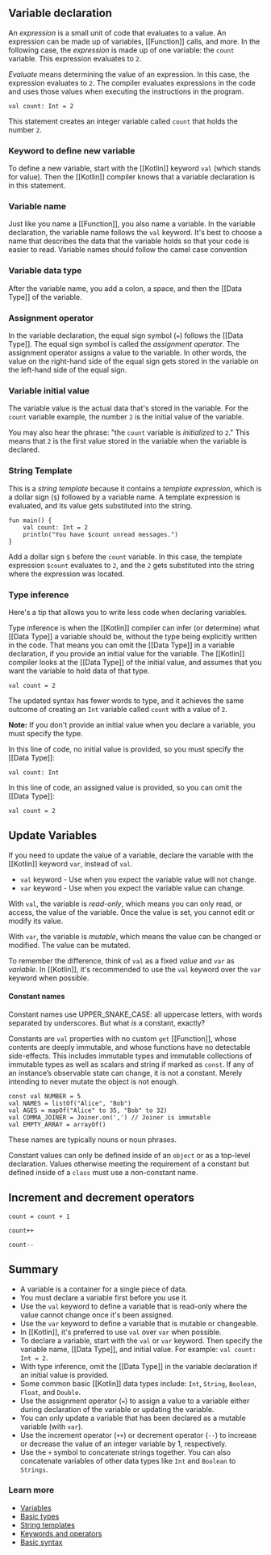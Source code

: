 ## **Variable declaration**

An _expression_ is a small unit of code that evaluates to a value. An expression can be made up of variables, [[Function]] calls, and more. In the following case, the _expression_ is made up of one variable: the `count` variable. This expression evaluates to `2`.

_Evaluate_ means determining the value of an expression. In this case, the expression evaluates to `2`. The compiler evaluates expressions in the code and uses those values when executing the instructions in the program.

```
val count: Int = 2
```

This statement creates an integer variable called `count` that holds the number `2`.

### Keyword to define new variable

To define a new variable, start with the [[Kotlin]] keyword `val` (which stands for value). Then the [[Kotlin]] compiler knows that a variable declaration is in this statement.

### **Variable name**

Just like you name a [[Function]], you also name a variable. In the variable declaration, the variable name follows the `val` keyword.
It's best to choose a name that describes the data that the variable holds so that your code is easier to read.
Variable names should follow the camel case convention

### **Variable data type**

After the variable name, you add a colon, a space, and then the [[Data Type]] of the variable.

### **Assignment operator**

In the variable declaration, the equal sign symbol (`=`) follows the [[Data Type]]. The equal sign symbol is called the _assignment operator_. The assignment operator assigns a value to the variable. In other words, the value on the right-hand side of the equal sign gets stored in the variable on the left-hand side of the equal sign.

### **Variable initial value**

The variable value is the actual data that's stored in the variable.
For the `count` variable example, the number `2` is the initial value of the variable.

You may also hear the phrase: "the `count` variable is _initialized_ to `2`." This means that `2` is the first value stored in the variable when the variable is declared.


### **String Template**

This is a _string template_ because it contains a _template expression_, which is a dollar sign (`$`) followed by a variable name. A template expression is evaluated, and its value gets substituted into the string.

```
fun main() {    
	val count: Int = 2    
	println("You have $count unread messages.")
}
```
Add a dollar sign `$` before the `count` variable. In this case, the template expression `$count` evaluates to `2`, and the `2` gets substituted into the string where the expression was located.

### **Type inference**

Here's a tip that allows you to write less code when declaring variables.

Type inference is when the [[Kotlin]] compiler can infer (or determine) what [[Data Type]] a variable should be, without the type being explicitly written in the code. That means you can omit the [[Data Type]] in a variable declaration, if you provide an initial value for the variable. The [[Kotlin]] compiler looks at the [[Data Type]] of the initial value, and assumes that you want the variable to hold data of that type.

```
val count = 2
```

The updated syntax has fewer words to type, and it achieves the same outcome of creating an `Int` variable called `count` with a value of `2`.

**Note:** If you don't provide an initial value when you declare a variable, you must specify the type.

In this line of code, no initial value is provided, so you must specify the [[Data Type]]:

`val count: Int`

In this line of code, an assigned value is provided, so you can omit the [[Data Type]]:

`val count = 2`


## **Update Variables**

If you need to update the value of a variable, declare the variable with the [[Kotlin]] keyword `var`, instead of `val`.

- `val` keyword - Use when you expect the variable value will not change.
- `var` keyword - Use when you expect the variable value can change.

With `val`, the variable is _read-only_, which means you can only read, or access, the value of the variable. Once the value is set, you cannot edit or modify its value.

With `var`, the variable is _mutable_, which means the value can be changed or modified. The value can be mutated.

To remember the difference, think of `val` as a fixed _value_ and `var` as _variable_. In [[Kotlin]], it's recommended to use the `val` keyword over the `var` keyword when possible.

#### Constant names

Constant names use UPPER_SNAKE_CASE: all uppercase letters, with words separated by underscores. But what _is_ a constant, exactly?

Constants are `val` properties with no custom `get` [[Function]], whose contents are deeply immutable, and whose functions have no detectable side-effects. This includes immutable types and immutable collections of immutable types as well as scalars and string if marked as `const`. If any of an instance’s observable state can change, it is not a constant. Merely intending to never mutate the object is not enough.

```
const val NUMBER = 5
val NAMES = listOf("Alice", "Bob")
val AGES = mapOf("Alice" to 35, "Bob" to 32)
val COMMA_JOINER = Joiner.on(',') // Joiner is immutable
val EMPTY_ARRAY = arrayOf()
```

These names are typically nouns or noun phrases.

Constant values can only be defined inside of an `object` or as a top-level declaration. Values otherwise meeting the requirement of a constant but defined inside of a `class` must use a non-constant name.

## **Increment and decrement operators**

```
count = count + 1
```

```
count++
```

```
count--
```



## **Summary**

- A variable is a container for a single piece of data.
- You must declare a variable first before you use it.
- Use the `val` keyword to define a variable that is read-only where the value cannot change once it's been assigned.
- Use the `var` keyword to define a variable that is mutable or changeable.
- In [[Kotlin]], it's preferred to use `val` over `var` when possible.
- To declare a variable, start with the `val` or `var` keyword. Then specify the variable name, [[Data Type]], and initial value. For example: `val count: Int = 2`.
- With type inference, omit the [[Data Type]] in the variable declaration if an initial value is provided.
- Some common basic [[Kotlin]] data types include: `Int`, `String`, `Boolean`, `Float`, and `Double`.
- Use the assignment operator (`=`) to assign a value to a variable either during declaration of the variable or updating the variable.
- You can only update a variable that has been declared as a mutable variable (with `var`).
- Use the increment operator (`++`) or decrement operator (`--`) to increase or decrease the value of an integer variable by 1, respectively.
- Use the `+` symbol to concatenate strings together. You can also concatenate variables of other data types like `Int` and `Boolean` to `Strings`.

### **Learn more**

- [Variables](https://play.kotlinlang.org/byExample/01_introduction/03_Variables)
- [Basic types](https://kotlinlang.org/docs/basic-types.html)
- [String templates](https://kotlinlang.org/docs/basic-syntax.html#string-templates)
- [Keywords and operators](https://kotlinlang.org/docs/keyword-reference.html)
- [Basic syntax](https://kotlinlang.org/docs/basic-syntax.html)

